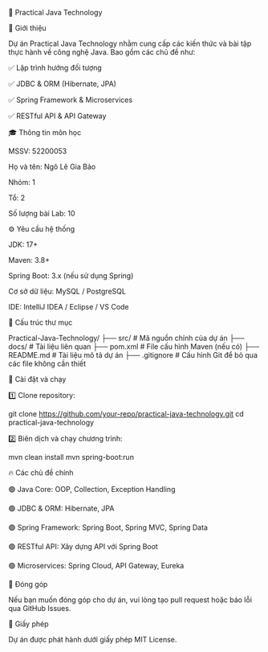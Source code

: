 📌 Practical Java Technology

🚀 Giới thiệu

Dự án Practical Java Technology nhằm cung cấp các kiến thức và bài tập thực hành về công nghệ Java. Bao gồm các chủ đề như:

✅ Lập trình hướng đối tượng

✅ JDBC & ORM (Hibernate, JPA)

✅ Spring Framework & Microservices

✅ RESTful API & API Gateway

🎓 Thông tin môn học

MSSV: 52200053

Họ và tên: Ngô Lê Gia Bảo

Nhóm: 1

Tổ: 2

Số lượng bài Lab: 10

⚙️ Yêu cầu hệ thống

JDK: 17+

Maven: 3.8+

Spring Boot: 3.x (nếu sử dụng Spring)

Cơ sở dữ liệu: MySQL / PostgreSQL

IDE: IntelliJ IDEA / Eclipse / VS Code

📂 Cấu trúc thư mục

Practical-Java-Technology/
├── src/               # Mã nguồn chính của dự án
├── docs/              # Tài liệu liên quan
├── pom.xml            # File cấu hình Maven (nếu có)
├── README.md          # Tài liệu mô tả dự án
├── .gitignore         # Cấu hình Git để bỏ qua các file không cần thiết

🚀 Cài đặt và chạy

1️⃣ Clone repository:

git clone https://github.com/your-repo/practical-java-technology.git
cd practical-java-technology

2️⃣ Biên dịch và chạy chương trình:

mvn clean install
mvn spring-boot:run

🔥 Các chủ đề chính

🟢 Java Core: OOP, Collection, Exception Handling

🟢 JDBC & ORM: Hibernate, JPA

🟢 Spring Framework: Spring Boot, Spring MVC, Spring Data

🟢 RESTful API: Xây dựng API với Spring Boot

🟢 Microservices: Spring Cloud, API Gateway, Eureka

🤝 Đóng góp

Nếu bạn muốn đóng góp cho dự án, vui lòng tạo pull request hoặc báo lỗi qua GitHub Issues.

📜 Giấy phép

Dự án được phát hành dưới giấy phép MIT License.

